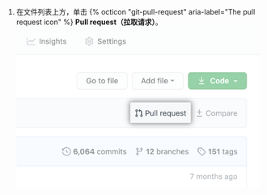 1. 在文件列表上方，单击 {% octicon "git-pull-request" aria-label="The pull request icon" %} **Pull request（拉取请求）**。 ![文件列表上方的"拉取请求"链接](/assets/images/help/pull_requests/pull-request-start-review-button.png)
